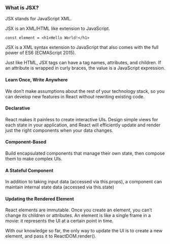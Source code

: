 
### What is JSX?

JSX stands for JavaScript XML.

JSX is an XML/HTML like extension to JavaScript.

` const element = <h1>Hello World!</h1> `

JSX is a XML syntax extension to JavaScript that also comes with the full power of ES6 (ECMAScript 2015).

Just like HTML, JSX tags can have a tag names, attributes, and children. If an attribute is wrapped in curly braces, the value is a JavaScript expression.

#### Learn Once, Write Anywhere

We don’t make assumptions about the rest of your technology stack, so you can develop new features in React without rewriting existing code.

#### Declarative

React makes it painless to create interactive UIs. Design simple views for each state in your application, and React will efficiently update and render just the right components when your data changes.

#### Component-Based

Build encapsulated components that manage their own state, then compose them to make complex UIs.

#### A Stateful Component

In addition to taking input data (accessed via this.props), a component can maintain internal state data (accessed via this.state)

#### Updating the Rendered Element

React elements are immutable. Once you create an element, you can’t change its children or attributes. An element is like a single frame in a movie: it represents the UI at a certain point in time.

With our knowledge so far, the only way to update the UI is to create a new element, and pass it to ReactDOM.render().
